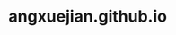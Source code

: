 # angxuejian.github.io

<!-- ## Interesting
> ![Moto UI示例](image/a.jpg)<br>
> [《自定义相机》](works/camera)<br>
> [《Canvas-图片裁剪》](works/picture-cropping/public)<br>

这里是[公司项目](works/work.md)

## Front-end.basics
> [《CSS-样式》](front-end.basics/css.html)

## Test
> [《Canvas-海报》](works/canvas-poster/public)<br>
> [《H5键盘高度》](works/keyboard-height)<br>
> [《H5横屏》](works/horizontal-screen-animation)<br> -->

<!-- > ![云里雾里民宿](/image/c.jpg)
> ![智网工程](/image/d.jpg)
> ![大下姜乡立方](/image/e.jpg)
> ![好奇魔方](/image/f.jpg)
> ![智慧大下姜](/image/g.jpg)<br><br>
> [《中粮·福临门号》](https://hos.smartbit.top/h5/DAMI/)<br>
> [《超山梅花节 “梅海奇旅”》](https://mhql.smartbit.top/dist/#/)<br>
> [《星星的谷粒杂粮》](https://hos.smartbit.top/igrain/)<br>
> [《星星的邀请函》](https://hos.smartbit.top/star-invite/) -->

